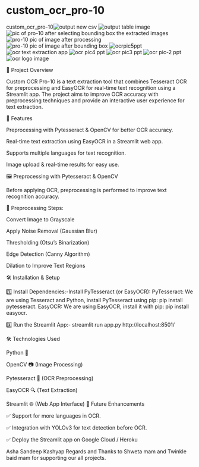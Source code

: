 # custom_ocr_pro-10
custom_ocr_pro-10![output new csv](https://github.com/user-attachments/assets/4a4f2285-55fa-45c3-ac9b-194b6ab5716e)
![output table image](https://github.com/user-attachments/assets/8850f8d1-99af-4a38-a665-e632aa9a847a)
![pic of pro-10 after selecting bounding box the extracted images](https://github.com/user-attachments/assets/4a43c19e-5f36-4928-adef-eb37a3e4b3df)
![pro-10 pic of image after processing ](https://github.com/user-attachments/assets/6cd76031-0c88-4b3d-a773-eec6ec7eaeed)
![pro-10 pic of image after bounding box](https://github.com/user-attachments/assets/87147586-4997-473e-80f0-2139ee932d2c)
![ocrpic5ppt](https://github.com/user-attachments/assets/a4fadfb5-ccad-4afa-a668-92e1275bf159)
![ocr text extraction app](https://github.com/user-attachments/assets/12c4536e-3acf-434a-861e-6dc5f32913d3)
![ocr pic4 ppt](https://github.com/user-attachments/assets/42178a69-3b22-4dfb-9bcd-01016bfe8bb2)
![ocr pic3 ppt](https://github.com/user-attachments/assets/0258a2c1-ef2e-473a-9fac-1522ba5b7cc6)
![ocr pic-2 ppt](https://github.com/user-attachments/assets/a7b8e265-c825-4183-b63e-75ee81d99ebd)
![ocr logo image](https://github.com/user-attachments/assets/a131fd0a-2f1b-4196-b2bb-992e223e6bdc)


📌 Project Overview

Custom OCR Pro-10 is a text extraction tool that combines Tesseract OCR for preprocessing and EasyOCR for real-time text recognition using a Streamlit app. The project aims to improve OCR accuracy with preprocessing techniques and provide an interactive user experience for text extraction.

🚀 Features

Preprocessing with Pytesseract & OpenCV for better OCR accuracy.

Real-time text extraction using EasyOCR in a Streamlit web app.

Supports multiple languages for text recognition.

Image upload & real-time results for easy use.

🖼️ Preprocessing with Pytesseract & OpenCV

Before applying OCR, preprocessing is performed to improve text recognition accuracy.

🔹 Preprocessing Steps:

Convert Image to Grayscale

Apply Noise Removal (Gaussian Blur)

Thresholding (Otsu’s Binarization)

Edge Detection (Canny Algorithm)

Dilation to Improve Text Regions

🛠️ Installation & Setup

1️⃣ Install Dependencies:-Install PyTesseract (or EasyOCR):
PyTesseract: We are using Tesseract and Python, install PyTesseract using pip: pip install pytesseract. 
EasyOCR: We are using EasyOCR, install it with pip: pip install easyocr. 

3️⃣ Run the Streamlit App:- streamlit run app.py 
http://localhost:8501/

🛠️ Technologies Used

Python 🐍

OpenCV 📷 (Image Processing)

Pytesseract 📝 (OCR Preprocessing)

EasyOCR 🔍 (Text Extraction)

Streamlit 🌐 (Web App Interface)
📢 Future Enhancements

✅ Support for more languages in OCR.

✅ Integration with YOLOv3 for text detection before OCR.

✅ Deploy the Streamlit app on Google Cloud / Heroku

Asha Sandeep Kashyap
Regards and Thanks to Shweta mam and Twinkle baid mam for supporting our all projects. 
